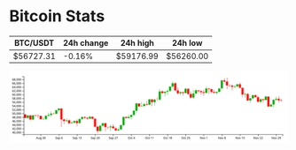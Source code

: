 # Bitcoin Stats

BTC/USDT|24h change|24h high|24h low|
|---|---|---|---|
|$56727.31|-0.16%|$59176.99|$56260.00|

<img src="./chart.svg">
